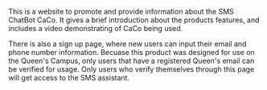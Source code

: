 This is a website to promote and provide information about the SMS ChatBot CaCo. It gives a brief introduction about the products features, and includes a video demonstrating of CaCo being used.

There is also a sign up page, where new users can input their email and phone number information.  Becuase this product was designed for use on the Queen's Campus, only users that have a registered Queen's email can be verified for usage.
Only users who verify themselves through this page will get access to the SMS assistant.

